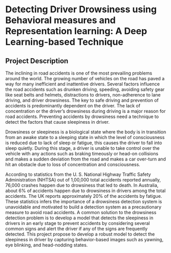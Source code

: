# Detecting Driver Drowsiness using Behavioral measures and Representation learning: A Deep Learning-based Technique

## Project Description
The inclining in road accidents is one of the most prevailing problems around the world. The growing number of vehicles on the road has paved a way for many inefficient and inattentive drivers. Several factors influence the road accidents such as drunken driving, speeding, avoiding safety gear like seat belts and helmets, distractions to drivers, non-adherence to lane driving, and driver drowsiness. The key to safe driving and prevention of accidents is predominantly dependent on the driver.  The lack of concentration or the driver’s drowsiness during driving is a major reason for road accidents. Preventing accidents by drowsiness need a technique to detect the factors that cause sleepiness in driver. 

Drowsiness or sleepiness is a biological state where the body is in transition from an awake state to a sleeping state in which the level of consciousness is reduced due to lack of sleep or fatigue, this causes the driver to fall into sleep quietly. During this stage, a driver is unable to take control over the vehicle with any actions such as braking timeously or head-on collisions and makes a sudden deviation from the road and makes a car over-turn and hit an obstacle due to loss of concentration and consciousness. 

According to statistics from the U. S. National Highway Traffic Safety Administration (NHTSA) out of 1,00,000 total accidents reported annually, 76,000 crashes happen due to drowsiness that led to death. In Australia, about 6% of accidents happen due to drowsiness in drivers among the total accidents. The UK reports approximately 20% of the accidents by fatigue. These statistics infers the importance of a drowsiness detection system is unavoidable and motivated to build a detection system as a precautionary measure to avoid road accidents. A common solution to the drowsiness detection problem is to develop a model that detects the sleepiness in drivers in an early stage to prevent accidents by considering several common signs and alert the driver if any of the signs are frequently detected. This project propose to develop a robust model to detect the sleepiness in driver by capturing behavior-based images such as yawning, eye blinking, and head-nodding states. 

